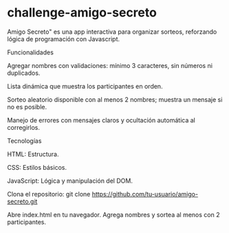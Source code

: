 # challenge-amigo-secreto
Amigo Secreto" es una app interactiva para organizar sorteos, reforzando lógica de programación con Javascript.

Funcionalidades


Agregar nombres con validaciones: mínimo 3 caracteres, sin números ni duplicados.

Lista dinámica que muestra los participantes en orden.

Sorteo aleatorio disponible con al menos 2 nombres; muestra un mensaje si no es posible.

Manejo de errores con mensajes claros y ocultación automática al corregirlos.

Tecnologías

HTML: Estructura.

CSS: Estilos básicos.

JavaScript: Lógica y manipulación del DOM.

Clona el repositorio:
git clone https://github.com/tu-usuario/amigo-secreto.git


Abre index.html en tu navegador.
Agrega nombres y sortea al menos con 2 participantes.
